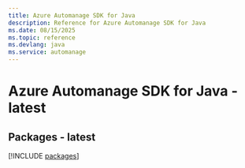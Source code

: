 ```yaml
---
title: Azure Automanage SDK for Java
description: Reference for Azure Automanage SDK for Java
ms.date: 08/15/2025
ms.topic: reference
ms.devlang: java
ms.service: automanage
---
```

# Azure Automanage SDK for Java - latest
## Packages - latest
[!INCLUDE [packages](automanage-index.md)]
